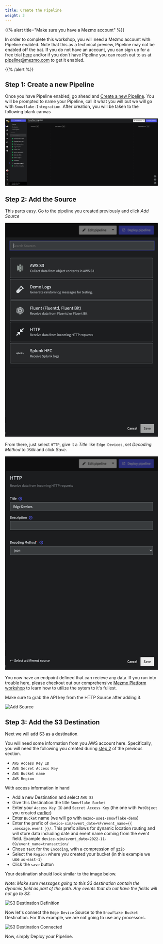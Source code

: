 ```yaml
---
title: Create the Pipeline
weight: 3
---
```


{{% alert title="Make sure you have a Mezmo account" %}}

In order to complete this workshop, you will need a Mezmo account with Pipeline enabled.  Note that this as a technical preview, Pipeline may not be enabled off the bat.  If you do not have an account, you can sign up for a free trial [here](https://app.mezmo.com/signup) and/or if you don't have Pipeline you can reach out to us at [pipeline@mezmo.com](mailto:pipeline@mezmo.com) to get it enabled.

{{% /alert %}}

## Step 1: Create a new Pipeline

Once you have Pipeline enabled, go ahead and [Create a new Pipeline](https://app.mezmo.com/pipelines/pipeline/new).  You will be prompted to name your Pipeline, call it what you will but we will go with `Snowflake-Integration`.  After creation, you will be taken to the following blank canvas

![Blank Pipeline](../images/pipeline_blank.png)


## Step 2: Add the Source

This parts easy.  Go to the pipeline you created previously and click *Add Source*

![Add Source](../images/add_sources_1.png)

From there, just select `HTTP`, give it a *Title* like `Edge Devices`, set *Decoding Method* to `JSON` and click *Save*.

![Add Source](../images/add_sources_2.png)

You now have an endpoint defined that can recieve any data.  If you run into trouble here, please checkout out our comprehensive [Mezmo Platform workshop](/pet-clinic/) to learn how to utilize the sytem to it's fullest.

Make sure to grab the API key from the HTTP Source after adding it.

![Add Source](../../images/add_sources_3.png)

## Step 3: Add the S3 Destination

Next we will add S3 as a destination. 

You will need some information from you AWS account here.  Specifically, you will need the following you created during [step 2](/content/en/s3-to-snowflake/docs/create-s3-bucket-and-user.md) of the previous section.

* `AWS Access Key ID`
* `AWS Secret Access Key`
* `AWS Bucket name`
* `AWS Region`

With access information in hand
* Add a new Destination and select `AWS S3`
* Give this Destination the title `Snowflake Bucket`
* Enter your `Access Key ID` and `Secret Access Key` (the one with `PutObject` you created [earlier](/s3-to-snowflake/docs/create-s3-bucket-and-user/#step-2-create-aws-mezmo-pipeline-user))
* Enter `Bucket` name (we will go with `mezmo-use1-snowflake-demo`)
* Enter the prefix of `device-sim/event_date=%F/event_name={{ .message.event }}/`.  This prefix allows for dynamic location routing and will store data including date and event name coming from the event field.  Example `device-sim/event_date=2022-11-09/event_name=transaction/`
* Chose `text` for the `Encoding`, with a compression of `gzip`
* Select the `Region` where you created your bucket (in this example we use `us-east-1`)
* Click the `save` button

Your destination should look similar to the image below.

*Note: Make sure messages going to this S3 destination contain the dynamic field as part of the path.  Any events that do not have the fields will not go to S3.*

![S3 Destination Definition](../../images/add_destination_1.png)

Now let's connect the `Edge Device` Source to the `Snowflake Bucket` Destination.  For this example, we are not going to use any processors.

![S3 Destination Connected](../../images/s3_connected.png)

Now, simply Deploy your Pipeline.